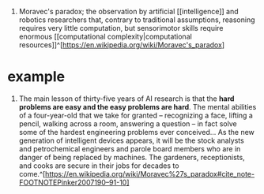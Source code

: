 1. Moravec's paradox; the observation by artificial [[intelligence]] and robotics researchers that, contrary to traditional assumptions, reasoning requires very little computation, but sensorimotor skills require enormous [[computational complexity|computational resources]]^[https://en.wikipedia.org/wiki/Moravec's_paradox]

# example
1. The main lesson of thirty-five years of AI research is that the **hard problems are easy and the easy problems are hard**. The mental abilities of a four-year-old that we take for granted – recognizing a face, lifting a pencil, walking across a room, answering a question – in fact solve some of the hardest engineering problems ever conceived... As the new generation of intelligent devices appears, it will be the stock analysts and petrochemical engineers and parole board members who are in danger of being replaced by machines. The gardeners, receptionists, and cooks are secure in their jobs for decades to come.^[https://en.wikipedia.org/wiki/Moravec%27s_paradox#cite_note-FOOTNOTEPinker2007190–91-10]